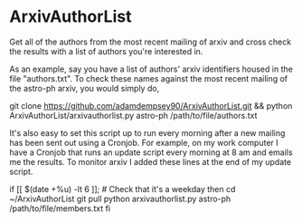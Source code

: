 # ArxivAuthorList
Get all of the authors from the most recent mailing of arxiv and cross check the results with a list of authors you're interested in.

As an example, say you have a list of authors' arxiv identifiers housed in the file "authors.txt". To check these names against the most recent mailing of the astro-ph arxiv, you would simply do,

git clone https://github.com/adamdempsey90/ArxivAuthorList.git && python ArxivAuthorList/arxivauthorlist.py astro-ph /path/to/file/authors.txt


It's also easy to set this script up to run every morning after a new mailing has been sent out using a Cronjob. For example, on my work computer I have a Cronjob that runs an update script every morning at 8 am and emails me the results. To monitor arxiv I added these lines at the end of my update script.   

if [[ $(date +%u) -lt 6 ]]; # Check that it's a weekday
then
    cd ~/ArxivAuthorList
    git pull
    python arxivauthorlist.py astro-ph /path/to/file/members.txt 
fi
